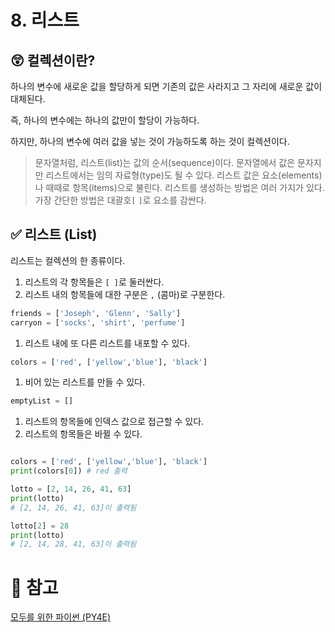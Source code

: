 # 8. 리스트

## 😲 컬렉션이란?

하나의 변수에 새로운 값을 할당하게 되면 기존의 값은 사라지고 그 자리에 새로운 값이 대체된다.

즉, 하나의 변수에는 하나의 값만이 할당이 가능하다. 

하지만, 하나의 변수에 여러 값을 넣는 것이 가능하도록 하는 것이 컬렉션이다.

> 문자열처럼, 리스트(list)는 값의 순서(sequence)이다. 
문자열에서 값은 문자지만 리스트에서는 임의 자료형(type)도 될 수 있다. 리스트 값은 요소(elements)나 때때로 항목(items)으로 불린다. 리스트를 생성하는 방법은 여러 가지가 있다. 
가장 간단한 방법은 대괄호`[` `]`로 요소를 감싼다.

## ✅ **리스트 (List)**

리스트는 컬렉션의 한 종류이다.

1. 리스트의 각 항목들은 `[ ]`로 둘러싼다.
2. 리스트 내의 항목들에 대한 구분은 `,` (콤마)로 구분한다.

```python
friends = ['Joseph', 'Glenn', 'Sally'] 
carryon = ['socks', 'shirt', 'perfume']
```

1. 리스트 내에 또 다른 리스트를 내포할 수 있다.

```python
colors = ['red', ['yellow','blue'], 'black']
```

1. 비어 있는 리스트를 만들 수 있다.

```python
emptyList = []
```

1. 리스트의 항목들에 인덱스 값으로 접근할 수 있다.
2. 리스트의 항목들은 바뀔 수 있다.

```python

colors = ['red', ['yellow','blue'], 'black']
print(colors[0]) # red 출력

lotto = [2, 14, 26, 41, 63]
print(lotto)
# [2, 14, 26, 41, 63]이 출력됨

lotto[2] = 28
print(lotto)
# [2, 14, 28, 41, 63]이 출력됨
```

# 📗 참고

[모두를 위한 파이썬 (PY4E)](http://www.boostcourse.org/cs122)
